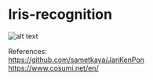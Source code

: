 # Iris-recognition

![alt text](https://github.com/osmanonurcan/Iris-recognition/blob/master/images/image1.png)

References:</br>
https://github.com/sametkaya/JanKenPon</br>
https://www.cosumi.net/en/
